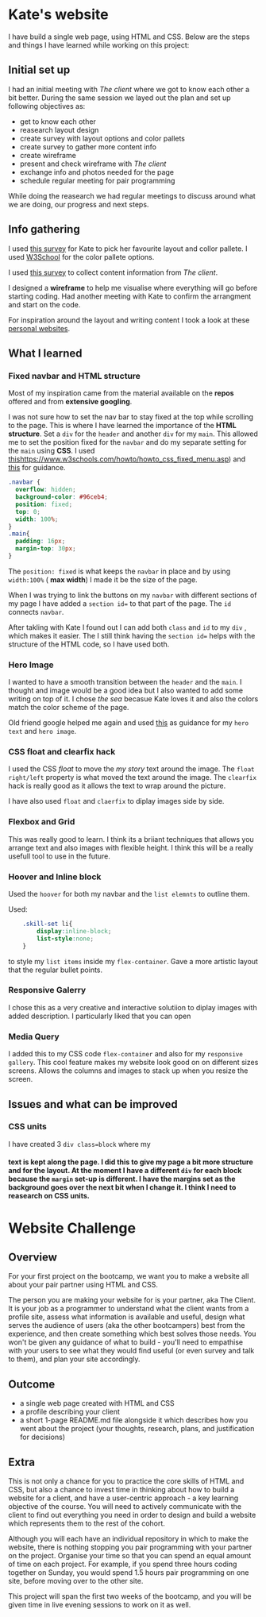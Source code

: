 # Kate's website 

I have build a single web page, using HTML and CSS.  Below are the steps and things I have learned while working on this project:

## Initial set up 

I had an initial meeting with _The client_ where we got to know each other a bit better. During the same session we layed out the plan and set up following objectives as:

* get to know each other 
* reasearch layout design 
* create survey with layout options and color pallets
* create survey to gather more content info
* create wireframe
* present and check wireframe with _The client_
* exchange info and photos needed for the page
* schedule regular meeting for pair programming 

While doing the reasearch we had regular meetings to discuss around what we are doing, our progress and next steps. 

## Info gathering

I used [this survey](https://docs.google.com/forms/d/e/1FAIpQLSc07OIUW2kmO5TVBpccaRN8i7zCpBwx8GgLBAIkaXsaB--37Q/viewform?usp=sf_link) for Kate to pick her favourite layout and collor pallete. I used [W3School](https://www.w3schools.com/colors/colors_palettes.asp) for the color pallete options. 

I used [this survey](https://docs.google.com/forms/d/e/1FAIpQLSfSIawvVidNMcOGtmCbKLgnioHM78wjvPK80QjR1m_gmoDd0g/viewform?usp=sf_link) to collect content information from _The client_.

I designed a **wireframe** to help me visualise where everything will go before starting coding.  Had another meeting with Kate to confirm the arrangment and start on the code. 

For inspiration around the layout and writing content I took a look at these [personal websites](https://www.themuse.com/advice/the-35-best-personal-websites-weve-ever-seen). 



## What I learned

### Fixed navbar and HTML structure

Most of my inspiration came from the material available on the **repos** offered and from **extensive googling**. 

I was not sure how to set the nav bar to stay fixed at the top while scrolling to the page. This is where I have learned the importance of the **HTML structure**.  Set a `div` for the `header` and another `div` for my `main`. This allowed me to set the position fixed for the `navbar` and do my separate setting for the `main` using **CSS**.  I used [this]()https://www.w3schools.com/howto/howto_css_fixed_menu.asp) and [this](https://www.w3schools.com/howto/howto_js_topnav.asp) for guidance. 

```CSS
.navbar {
  overflow: hidden;
  background-color: #96ceb4;
  position: fixed;
  top: 0;
  width: 100%;
}
.main{
  padding: 16px;
  margin-top: 30px;
}
```
The `position: fixed` is what keeps the `navbar` in place and by using `width:100%` ( **max width**) I made it be the size of the page. 

 When I was trying to link the buttons on my `navbar` with different sections of my page I have added a `section id=` to that part of the page. The `id` connects `navbar`. 
 
 After takling with Kate I found out I can add both `class` and `id` to my `div` , which makes it easier.  The I still think having the `section id=` helps with the structure of the HTML code, so I have used both. 

 ### Hero Image

 I wanted to have a smooth transition between the `header` and the `main`. I thought and image would be a good idea but I also wanted to add some writing on top of it. I chose *the sea* becasue Kate loves it and also the colors match the color scheme of the page. 

Old friend google helped me again and used [this](https://www.w3schools.com/cssref/tryit.asp?filename=trycss3_background_hero) as guidance for my `hero text` and `hero image`. 

### CSS float and clearfix hack

I used the CSS *float* to move the *my story* text around the image.  The `float right/left` property is what moved the text around the image. The `clearfix` hack is really good as it allows the text to wrap around the picture. 

I have also used `float` and `claerfix` to diplay images side by side. 

### Flexbox and Grid

This was really good to learn. I think its a briiant techniques that allows you arrange text and also images with flexible height. I think this will be a really usefull tool to use in the future. 

### Hoover and Inline block

Used the `hoover` for both my navbar and the `list elemnts` to outline them. 

Used:

```CSS
    .skill-set li{
        display:inline-block;
	    list-style:none;
    }
 ``` 
 to style my `list items` inside my `flex-container`. Gave a more artistic layout that the regular bullet points. 

 ### Responsive Galerry

 I chose this as a very creative and interactive solutiion to diplay images with added description. I particularly liked that you can open 

 ### Media Query

 I added this to my CSS code `flex-container` and also for my `responsive gallery`. This cool feature makes my website look good on on different sizes screens. Allows the columns and images to stack up when you resize the screen. 

 ## Issues and what can be improved

 ### CSS units

 I have created 3 `div class=block` where my <h4> text is kept along the page. I did this to give my page a bit more structure and for the layout. At the moment I have a different `div` for each block because the `margin` set-up is different. I have the margins set as the background goes over the next bit when I change it. 
  I think I need to reasearch on **CSS units**. 

# Website Challenge

## Overview

For your first project on the bootcamp, we want you to make a website all about your pair partner using HTML and CSS.

The person you are making your website for is your partner, aka The Client. It is your job as a programmer to understand what the client wants from a profile site, assess what information is available and useful, design what serves the audience of users (aka the other bootcampers) best from the experience, and then create something which best solves those needs. You won't be given any guidance of what to build - you'll need to empathise with your users to see what they would find useful (or even survey and talk to them), and plan your site accordingly.

## Outcome

- a single web page created with HTML and CSS
- a profile describing your client
- a short 1-page README.md file alongside it which describes how you went about the project (your thoughts, research, plans, and justification for decisions)

## Extra

This is not only a chance for you to practice the core skills of HTML and CSS, but also a chance to invest time in thinking about how to build a website for a client, and have a user-centric approach - a key learning objective of the course. You will need to actively communicate with the client to find out everything you need in order to design and build a website which represents them to the rest of the cohort.

Although you will each have an individual repository in which to make the website, there is nothing stopping you pair programming with your partner on the project. Organise your time so that you can spend an equal amount of time on each project. For example, if you spend three hours coding together on Sunday, you would spend 1.5 hours pair programming on one site, before moving over to the other site.

This project will span the first two weeks of the bootcamp, and you will be given time in live evening sessions to work on it as well.


























